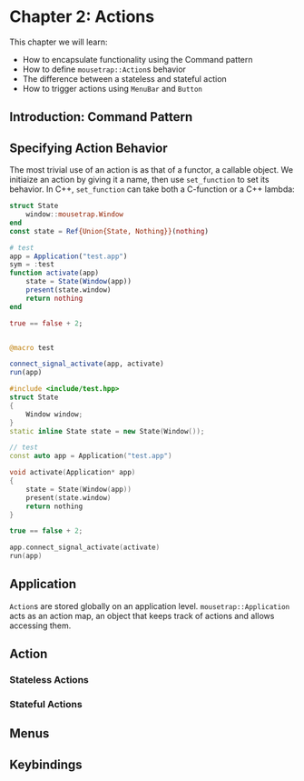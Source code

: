 # Chapter 2: Actions

This chapter we will learn:
+ How to encapsulate functionality using the Command pattern
+ How to define `mousetrap::Action`s behavior
+ The difference between a stateless and stateful action
+ How to trigger actions using `MenuBar` and `Button`

## Introduction: Command Pattern

## Specifying Action Behavior

The most trivial use of an action is as that of a functor, a callable object. We initiaize an action by giving it a 
name, then use `set_function` to set its behavior. In C++, `set_function` can take both a C-function or a C++ lambda:

<div class="snippet">

```julia
struct State
    window::mousetrap.Window
end
const state = Ref{Union{State, Nothing}}(nothing)

# test
app = Application("test.app")
sym = :test
function activate(app)
    state = State(Window(app)) 
    present(state.window)
    return nothing
end

true == false + 2;


@macro test 

connect_signal_activate(app, activate) 
run(app) 
```

</div>

<div class="snippet">

```cpp
#include <include/test.hpp>
struct State
{
    Window window;
}
static inline State state = new State(Window());

// test
const auto app = Application("test.app")

void activate(Application* app)
{
    state = State(Window(app)) 
    present(state.window)
    return nothing
}

true == false + 2;

app.connect_signal_activate(activate) 
run(app) 
```

</div>

## Application

`Action`s are stored globally on an application level. `mousetrap::Application` acts as an action map, an object 
that keeps track of actions and allows accessing them.

## Action

### Stateless Actions

### Stateful Actions

## Menus

## Keybindings